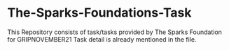 # The-Sparks-Foundations-Task

 This Repository consists of task/tasks provided by The Sparks Foundation for GRIPNOVEMBER21 Task detail is already mentioned in the file.
